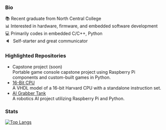 ### Bio
📚 Recent graduate from North Central College<br>
📊 Interested in hardware, firmware, and embedded software development<br>
💻 Primarily codes in embedded C/C++, Python<br>
🔈⠀Self-starter and great communicator<br>

### Highlighted Repositories
- Capstone project (soon)<br>
Portable game console capstone project using Raspberry Pi components and custom-built games in Python.<br>
- [16-Bit CPU](https://github.com/przcaden/16-Bit-CPU)<br>
A VHDL model of a 16-bit Harvard CPU with a standalone instruction set.<br>
- [AI Grabber Tank](https://github.com/przcaden/Grabber-Tank-AI)<br>
A robotics AI project utilizing Raspberry Pi and Python.<br>

### Stats
[![Top Langs](https://github-readme-stats.vercel.app/api/top-langs/?username=przcaden&hide=html)](https://github.com/anuraghazra/github-readme-stats)
